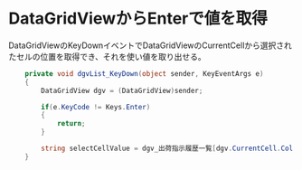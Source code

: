 # DataGridViewからEnterで値を取得

DataGridViewのKeyDownイベントでDataGridViewのCurrentCellから選択されたセルの位置を取得でき、それを使い値を取り出せる。


```C#
    private void dgvList_KeyDown(object sender, KeyEventArgs e)
    {
        DataGridView dgv = (DataGridView)sender;

        if(e.KeyCode != Keys.Enter)
        {
            return;
        }

        string selectCellValue = dgv_出荷指示履歴一覧[dgv.CurrentCell.ColumnIndex, dgv.CurrentCell.RowIndex].Value.ToString();
    }
```